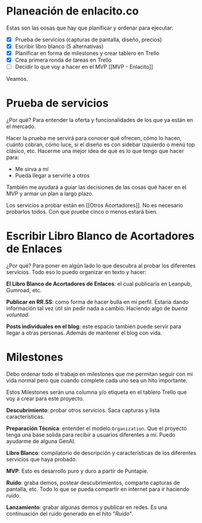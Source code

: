 # Planeación de enlacito.co

Estas son las cosas que hay que planificar y ordenar para ejecutar:

- [x] Prueba de servicios (capturas de pantalla, diseño, precios)
- [x] Escribir libro blanco (5 alternativas)
- [x] Planificar en forma de milestones y crear tablero en Trello
- [x] Crea primera ronda de tareas en Trello
- [ ] Decidir lo que voy a hacer en el MVP [[MVP - Enlacito]]

Veamos.

#  Prueba de servicios

¿Por qué? Para entender la oferta y funcionalidades de los que ya están en el mercado.

Hacer la prueba me servirá para conocer qué ofrecen, cómo lo hacen, cuánto cobran, cómo luce, si el diseño es con sidebar izquierdo o menú top clásico, etc. Hacerme una mejor idea de qué es lo que tengo que hacer para:

- Me sirva a mí
- Pueda llegar a servirle a otros

También me ayudará a guiar las decisiones de las cosas qué hacer en el MVP y armar un plan a largo plazo.

Los servicios a probar están en [[Otros Acortadores]]. No es necesario probarlos todos. Con que pruebe cinco o menos estará bien.

# Escribir Libro Blanco de Acortadores de Enlaces

¿Por qué? Para poner en algún lado lo que descubra al probar los diferentes servicios. Todo eso lo puedo organizar en texto y hacer:

**El Libro Blanco de Acortadores de Enlaces**: el cual publicaría en Leanpub, Gumroad, etc.

**Publicar en RR.SS**: como forma de hacer bulla en mí perfil. Estaría dando información tal vez útil sin pedir nada a cambio. Haciendo algo de _buena voluntad_.

**Posts individuales en el blog**: este espacio también puede servir para llegar a otras personas. Además de mantener el blog con vida.

# Milestones

Debo ordenar todo el trabajo en milestones que me permitan seguir con mi vida normal pero que cuando complete cada uno sea un hito importante.

Estos Milestones serán una columna y/o etiqueta en el tablero Trello que voy a crear para este proyecto.

**Descubrimiento**: probar otros servicios. Saca capturas y lista características.

**Preparación Técnica**: entender el modelo `Organization`. Que el proyecto tenga una base solida para recibir a usuarios diferentes a mí. Puedo ayudarme de alguna GenAI.

**Libro Blanco**: compilatorio de descripción y características de los diferentes servicios que haya probado.

**MVP**: Esto es desarrollo puro y duro a partir de Puntapie.

**Ruido**: graba demos, postear descubrimientos, comparte capturas de pantalla, etc. Todo lo que se pueda compartir en internet para ir haciendo ruido.

**Lanzamiento**: grabar algunas demos y publicar en redes. Es una continuación del ruido generado en el hito "*Ruido*".
